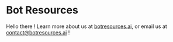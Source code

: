 # Bot Resources
Hello there ! Learn more about us at [botresources.ai](botresources.ai), or email us at [contact@botresources.ai](mailto:contact@botresources.ai) !
